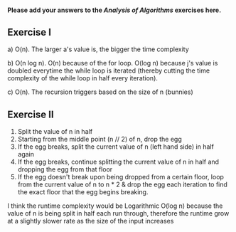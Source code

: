 #### Please add your answers to the ***Analysis of  Algorithms*** exercises here.

## Exercise I

a) O(n). The larger a's value is, the bigger the time complexity


b) O(n log n). O(n) because of the for loop. O(log n) because j's value is doubled everytime the while loop is iterated (thereby cutting the time complexity of the while loop in half every iteration).


c) O(n). The recursion triggers based on the size of n (bunnies)

## Exercise II
1. Split the value of n in half
2. Starting from the middle point (n // 2) of n, drop the egg
3. If the egg breaks, split the current value of n (left hand side) in half again
4. If the egg breaks, continue splitting the current value of n in half and dropping the egg from that floor
5. If the egg doesn't break upon being dropped from a certain floor, loop from the current value of n to n * 2 & drop the egg each iteration to find the exact floor that the egg begins breaking.

I think the runtime complexity would be Logarithmic O(log n) because the value of n is being split in half each run through, therefore the runtime grow at a slightly slower rate as the size of the input increases

